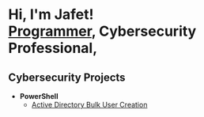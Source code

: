 <h1>Hi, I'm Jafet! <br/><a href="https://github.com/joshmadakor1">Programmer</a>, <a >Cybersecurity Professional</a>,

<h2>Cybersecurity Projects</h2>


- <b>PowerShell</b>
  - [Active Directory Bulk User Creation](https://github.com/joshmadakor1/AD_PS)


<!--
**joshmadakor1/joshmadakor1** is a ✨ _special_ ✨ repository because its `README.md` (this file) appears on your GitHub profile.

Here are some ideas to get you started:

- 🔭 I’m currently working on ...
- 🌱 I’m currently learning ...
- 👯 I’m looking to collaborate on ...
- 🤔 I’m looking for help with ...
- 💬 Ask me about ...
- 📫 How to reach me: ...
- 😄 Pronouns: ...
- ⚡ Fun fact: ...
-->
